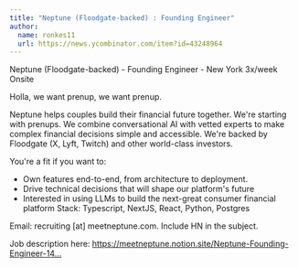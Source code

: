 ```yaml
---
title: "Neptune (Floodgate-backed) : Founding Engineer"
author:
  name: ronkes11
  url: https://news.ycombinator.com/item?id=43248964
---
```

Neptune (Floodgate-backed) - Founding Engineer - New York 3x&#x2F;week Onsite

Holla, we want prenup, we want prenup.

Neptune helps couples build their financial future together. We&#x27;re starting with prenups. We combine conversational AI with vetted experts to make complex financial decisions simple and accessible. We&#x27;re backed by Floodgate (X, Lyft, Twitch) and other world-class investors.

You&#x27;re a fit if you want to: 
- Own features end-to-end, from architecture to deployment. 
- Drive technical decisions that will shape our platform&#x27;s future 
- Interested in using LLMs to build the next-great consumer financial platform
Stack: Typescript, NextJS, React, Python, Postgres

Email: recruiting [at] meetneptune.com. Include HN in the subject.

Job description here: <a href="https:&#x2F;&#x2F;meetneptune.notion.site&#x2F;Neptune-Founding-Engineer-141fc6f1f9788070a6a9f70a1f28f3ae" rel="nofollow">https:&#x2F;&#x2F;meetneptune.notion.site&#x2F;Neptune-Founding-Engineer-14...</a>
<JobApplication />
